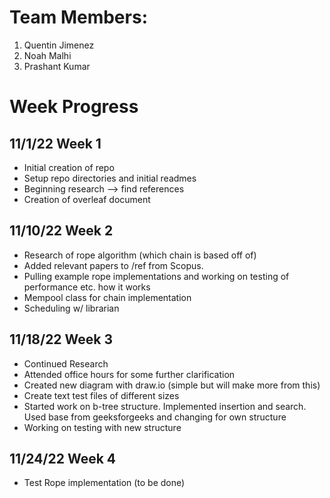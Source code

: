 # Team Members:
1. Quentin Jimenez
2. Noah Malhi
3. Prashant Kumar

# Week Progress

## 11/1/22 Week 1
- Initial creation of repo
- Setup repo directories and initial readmes
- Beginning research --> find references
- Creation of overleaf document

## 11/10/22 Week 2
- Research of rope algorithm (which chain is based off of) 
- Added relevant papers to /ref from Scopus. 
- Pulling example rope implementations and working on testing of performance etc. how it works
- Mempool class for chain implementation
- Scheduling w/ librarian

## 11/18/22 Week 3
- Continued Research
- Attended office hours for some further clarification
- Created new diagram with draw.io (simple but will make more from this)
- Create text test files of different sizes
- Started work on b-tree structure. Implemented insertion and search. Used base from geeksforgeeks and changing for own structure
- Working on testing with new structure


## 11/24/22 Week 4
- Test Rope implementation (to be done)
